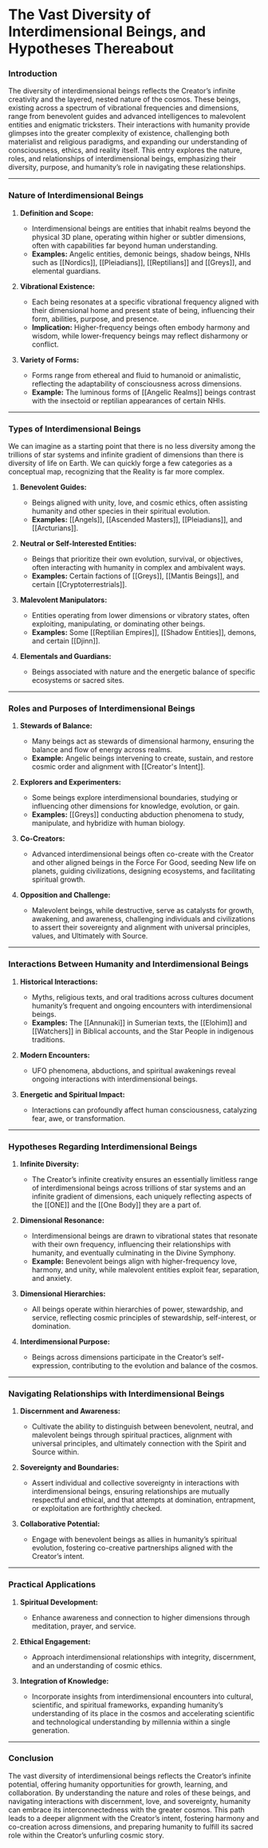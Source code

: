 # The Vast Diversity of Interdimensional Beings, and Hypotheses Thereabout

### **Introduction**

The diversity of interdimensional beings reflects the Creator’s infinite creativity and the layered, nested nature of the cosmos. These beings, existing across a spectrum of vibrational frequencies and dimensions, range from benevolent guides and advanced intelligences to malevolent entities and enigmatic tricksters. Their interactions with humanity provide glimpses into the greater complexity of existence, challenging both materialist and religious paradigms, and expanding our understanding of consciousness, ethics, and reality itself. This entry explores the nature, roles, and relationships of interdimensional beings, emphasizing their diversity, purpose, and humanity’s role in navigating these relationships.

---

### **Nature of Interdimensional Beings**

1. **Definition and Scope:**
    
    - Interdimensional beings are entities that inhabit realms beyond the physical 3D plane, operating within higher or subtler dimensions, often with capabilities far beyond human understanding.
    - **Examples:** Angelic entities, demonic beings, shadow beings, NHIs such as [[Nordics]], [[Pleiadians]], [[Reptilians]] and [[Greys]], and elemental guardians.
2. **Vibrational Existence:**
    
    - Each being resonates at a specific vibrational frequency aligned with their dimensional home and present state of being, influencing their form, abilities,  purpose, and presence.
    - **Implication:** Higher-frequency beings often embody harmony and wisdom, while lower-frequency beings may reflect disharmony or conflict.
3. **Variety of Forms:**
    
    - Forms range from ethereal and fluid to humanoid or animalistic, reflecting the adaptability of consciousness across dimensions.
    - **Example:** The luminous forms of [[Angelic Realms]] beings contrast with the insectoid or reptilian appearances of certain NHIs.

---

### **Types of Interdimensional Beings**

We can imagine as a starting point that there is no less diversity among the trillions of star systems and infinite gradient of dimensions than there is diversity of life on Earth. We can quickly forge a few categories as a conceptual map, recognizing that the Reality is far more complex. 

1. **Benevolent Guides:**
    
    - Beings aligned with unity, love, and cosmic ethics, often assisting humanity and other species in their spiritual evolution.
    - **Examples:** [[Angels]], [[Ascended Masters]], [[Pleiadians]], and [[Arcturians]].
2. **Neutral or Self-Interested Entities:**
    
    - Beings that prioritize their own evolution, survival, or objectives, often interacting with humanity in complex and ambivalent ways.
    - **Examples:** Certain factions of [[Greys]], [[Mantis Beings]], and certain [[Cryptoterrestrials]].
3. **Malevolent Manipulators:**
    
    - Entities operating from lower dimensions or vibratory states, often exploiting, manipulating, or dominating other beings.
    - **Examples:** Some [[Reptilian Empires]], [[Shadow Entities]], demons, and certain [[Djinn]].
4. **Elementals and Guardians:**
    
    - Beings associated with nature and the energetic balance of specific ecosystems or sacred sites.

---

### **Roles and Purposes of Interdimensional Beings**

1. **Stewards of Balance:**
    
    - Many beings act as stewards of dimensional harmony, ensuring the balance and flow of energy across realms.
    - **Example:** Angelic beings intervening to create, sustain, and restore cosmic order and alignment with [[Creator's Intent]]. 
2. **Explorers and Experimenters:**
    
    - Some beings explore interdimensional boundaries, studying or influencing other dimensions for knowledge, evolution, or gain.
    - **Examples:** [[Greys]] conducting abduction phenomena to study, manipulate, and hybridize with human biology.
3. **Co-Creators:**
    
    - Advanced interdimensional beings often co-create with the Creator and other aligned beings in the Force For Good, seeding New life on planets, guiding civilizations, designing ecosystems, and facilitating spiritual growth.
4. **Opposition and Challenge:**
    
    - Malevolent beings, while destructive, serve as catalysts for growth, awakening, and awareness, challenging individuals and civilizations to assert their sovereignty and alignment with universal principles, values, and Ultimately with Source.

---

### **Interactions Between Humanity and Interdimensional Beings**

1. **Historical Interactions:**
    
    - Myths, religious texts, and oral traditions across cultures document humanity’s frequent and ongoing encounters with interdimensional beings.
    - **Examples:** The [[Annunaki]] in Sumerian texts, the [[Elohim]] and  [[Watchers]] in Biblical accounts, and the Star People in indigenous traditions.
2. **Modern Encounters:**
    
    - UFO phenomena, abductions, and spiritual awakenings reveal ongoing interactions with interdimensional beings.
3. **Energetic and Spiritual Impact:**
    
    - Interactions can profoundly affect human consciousness, catalyzing fear, awe, or transformation.

---

### **Hypotheses Regarding Interdimensional Beings**

1. **Infinite Diversity:**
    
    - The Creator’s infinite creativity ensures an essentially limitless range of interdimensional beings across trillions of star systems and an infinite gradient of dimensions, each uniquely reflecting aspects of the [[ONE]] and the [[One Body]] they are a part of. 
2. **Dimensional Resonance:**
    
    - Interdimensional beings are drawn to vibrational states that resonate with their own frequency, influencing their relationships with humanity, and eventually culminating in the Divine Symphony.
    - **Example:** Benevolent beings align with higher-frequency love, harmony, and unity, while malevolent entities exploit fear, separation, and anxiety. 
3. **Dimensional Hierarchies:**
    
    - All beings operate within hierarchies of power, stewardship, and service, reflecting cosmic principles of stewardship, self-interest, or domination.
4. **Interdimensional Purpose:**
    
    - Beings across dimensions participate in the Creator’s self-expression, contributing to the evolution and balance of the cosmos.

---

### **Navigating Relationships with Interdimensional Beings**

1. **Discernment and Awareness:**
    
    - Cultivate the ability to distinguish between benevolent, neutral, and malevolent beings through spiritual practices, alignment with universal principles, and ultimately connection with the Spirit and Source within.
2. **Sovereignty and Boundaries:**
    
    - Assert individual and collective sovereignty in interactions with interdimensional beings, ensuring relationships are mutually respectful and ethical, and that attempts at domination, entrapment, or exploitation are forthrightly checked.
3. **Collaborative Potential:**
    
    - Engage with benevolent beings as allies in humanity’s spiritual evolution, fostering co-creative partnerships aligned with the Creator’s intent.

---

### **Practical Applications**

1. **Spiritual Development:**
    
    - Enhance awareness and connection to higher dimensions through meditation, prayer, and service.
2. **Ethical Engagement:**
    
    - Approach interdimensional relationships with integrity, discernment, and an understanding of cosmic ethics.
3. **Integration of Knowledge:**
    
    - Incorporate insights from interdimensional encounters into cultural, scientific, and spiritual frameworks, expanding humanity’s understanding of its place in the cosmos and accelerating scientific and technological understanding by millennia within a single generation.

---

### **Conclusion**

The vast diversity of interdimensional beings reflects the Creator’s infinite potential, offering humanity opportunities for growth, learning, and collaboration. By understanding the nature and roles of these beings, and navigating interactions with discernment, love, and sovereignty, humanity can embrace its interconnectedness with the greater cosmos. This path leads to a deeper alignment with the Creator’s intent, fostering harmony and co-creation across dimensions, and preparing humanity to fulfill its sacred role within the Creator’s unfurling cosmic story.

